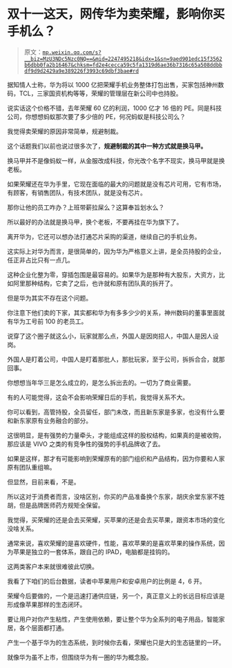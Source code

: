 # 双十一这天，网传华为卖荣耀，影响你买手机么？

> 原文：[`mp.weixin.qq.com/s?__biz=MzU3NDc5Nzc0NQ==&mid=2247495218&idx=1&sn=9aed901edc15f3562b6dbb0fa2b16467&chksm=fd2e4cecca59c5fa1319d6ae36b7316c65a508ddbbdf9d9d2429a9e389226f3993c69dbf3bae#rd`](http://mp.weixin.qq.com/s?__biz=MzU3NDc5Nzc0NQ==&mid=2247495218&idx=1&sn=9aed901edc15f3562b6dbb0fa2b16467&chksm=fd2e4cecca59c5fa1319d6ae36b7316c65a508ddbbdf9d9d2429a9e389226f3993c69dbf3bae#rd)

据知情人士称，华为将以 1000 亿把荣耀手机业务整体打包出售，买家包括神州数码，TCL，三家国资机构等等，荣耀的管理层在新公司中也持股。 

说实话这个价格不错，去年荣耀 60 亿的利润，1000 亿才 16 倍的 PE。同是科技公司，你想想蚂蚁那次要了多少倍的 PE，何况蚂蚁是科技公司么？ 

我觉得卖荣耀的原因非常简单，规避制裁。 

这个话题我们以前也说过很多次了，**规避制裁的其中一种方式就是换马甲。** 

换马甲并不是像蚂蚁一样，从金服改成科技，你光改个名字不现实，换马甲就是换老板。

如果荣耀还在华为手里，它现在面临的最大的问题就是没有芯片可用，它有市场，有顾客，有销售团队，有技术团队，就是没有芯片。

那你让他的员工咋办？上班带薪拉屎么？这算奉旨划水么？

所以最好的办法就是换马甲，换个老板，不要再挂在华为旗下了。

离开华为，它还可以想办法打通芯片采购的渠道，继续自己的手机业务。

这实际上对华为而言，是很简单的，因为华为严格意义上讲，是全员持股的企业，任正非占比只有一点几。

这种企业化整为零，穿插包围是最容易的。如果华为是那种有大股东，大资方，比如阿里那种结构，它卖了之后，也许就和原有团队真的拆开了。 

但是华为其实不存在这个问题。

你注意下他们卖的下家，其实都和华为有多多少少的关系，神州数码的董事里面就有华为工号前 100 的老员工。

说穿了这个圈子就这么小，玩家就那么点，外国人是因岗招人，中国人是因人设岗。 

外国人是盯着公司，中国人是盯着那批人，那批玩家，至于公司，拆拆合合，就那回事。 

你想想当年华三是怎么成立的，是怎么拆出去的。一切为了商业需要。

有的人可能觉得，这会不会影响荣耀日后的手机，我觉得关系不大。

你可以看到，高管持股，全员留任，部门未改，而且新东家是多家，也没有什么要和新东家原有业务融合的部分。

这很明显，是有强势的力量牵头，才能组成这样的股权结构，如果真的是被收购，那应该是 VIVO 之类的有竞争性的强势的手机品牌收了去。 

如果是这样，那才有可能影响到荣耀原有的部门组织和产品结构，因为你要和人家原有团队重组嘛。

但显然，目前来看，不是。 

所以这对于消费者而言，没啥区别，你买的产品准备换个东家，胡庆余堂东家不姓胡，但是品牌医师药方规矩全保留。

我觉得，买荣耀的还是会去买荣耀，买苹果的还是会去买苹果，跟资本市场的变化没啥关系。

通常来说，喜欢荣耀的是喜欢硬件，性能，喜欢苹果的是喜欢苹果的操作系统，因为苹果是独立的一套体系，跟自己的 IPAD，电脑都是挂钩的。 

这两类客户本来就很难彼此切换。 

我看了下咱们的后台数据，读者中苹果用户和安卓用户的比例是 4，6 开。

荣耀今后要做的，一个是迅速打通供应链，另一个，真正意义上的长远目标应该是形成像苹果那样的生态闭环。

要让用户对你产生粘性，产生使用依赖，要让整个华为全系列的电子用品，智能家居，各个层面都打通。 

产生一个基于华为的生态系统，到时候你去看，荣耀也只是大的生态链里的一环。

就像华为虽不上市，但围绕华为有一圈的华为概念股。

<mp-qa class="js_uneditable custom_select_card qa_iframe" data-pluginname="insertquestion" data-id="1601664273410277382" data-bizuin="MzU3NDc5Nzc0NQ==" data-title="留言区"></mp-qa>